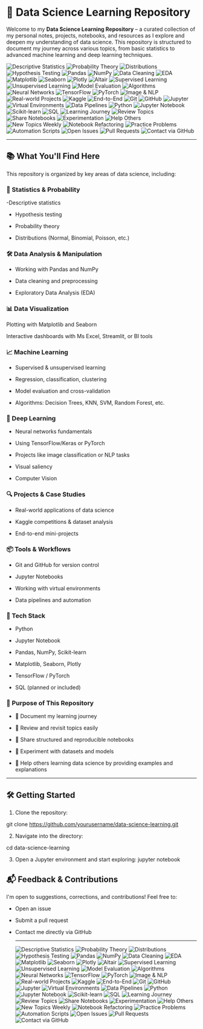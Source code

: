 # 🧠 Data Science Learning Repository
Welcome to my **Data Science Learning Repository** – a curated collection of my personal notes, projects, notebooks, and resources as I explore and deepen my understanding 
of data science. This repository is structured to document my journey across various topics, from basic statistics to advanced machine learning and deep learning techniques.

  ![Descriptive Statistics](https://img.shields.io/badge/Descriptive%20Statistics-blue)
![Probability Theory](https://img.shields.io/badge/Probability%20Theory-blueviolet)
![Distributions](https://img.shields.io/badge/Distributions-orange)
![Hypothesis Testing](https://img.shields.io/badge/Hypothesis%20Testing-green)
![Pandas](https://img.shields.io/badge/Pandas-150458?logo=pandas&logoColor=white)
![NumPy](https://img.shields.io/badge/NumPy-013243?logo=numpy&logoColor=white)
![Data Cleaning](https://img.shields.io/badge/Data%20Cleaning-lightgrey)
![EDA](https://img.shields.io/badge/EDA-9cf)
![Matplotlib](https://img.shields.io/badge/Matplotlib-3776AB?logo=python&logoColor=white)
![Seaborn](https://img.shields.io/badge/Seaborn-0769AD)
![Plotly](https://img.shields.io/badge/Plotly-3f4f75?logo=plotly&logoColor=white)
![Altair](https://img.shields.io/badge/Altair-cc0033)
![Supervised Learning](https://img.shields.io/badge/Supervised%20Learning-blue)
![Unsupervised Learning](https://img.shields.io/badge/Unsupervised%20Learning-teal)
![Model Evaluation](https://img.shields.io/badge/Model%20Evaluation-darkgreen)
![Algorithms](https://img.shields.io/badge/Algorithms-lightblue)
![Neural Networks](https://img.shields.io/badge/Neural%20Networks-orange)
![TensorFlow](https://img.shields.io/badge/TensorFlow-FF6F00?logo=tensorflow&logoColor=white)
![PyTorch](https://img.shields.io/badge/PyTorch-EE4C2C?logo=pytorch&logoColor=white)
![Image & NLP](https://img.shields.io/badge/Image%20%26%20NLP%20Tasks-purple)
![Real-world Projects](https://img.shields.io/badge/Real--world%20Projects-blueviolet)
![Kaggle](https://img.shields.io/badge/Kaggle-20BEFF?logo=kaggle&logoColor=white)
![End-to-End](https://img.shields.io/badge/End--to--End%20Projects-darkorange)
![Git](https://img.shields.io/badge/Git-F05032?logo=git&logoColor=white)
![GitHub](https://img.shields.io/badge/GitHub-181717?logo=github&logoColor=white)
![Jupyter](https://img.shields.io/badge/Jupyter-F37626?logo=jupyter&logoColor=white)
![Virtual Environments](https://img.shields.io/badge/Virtual%20Environments-lightgrey)
![Data Pipelines](https://img.shields.io/badge/Data%20Pipelines-264653)
![Python](https://img.shields.io/badge/Python-3776AB?logo=python&logoColor=white)
![Jupyter Notebook](https://img.shields.io/badge/Jupyter%20Notebook-orange?logo=jupyter&logoColor=white)
![Scikit-learn](https://img.shields.io/badge/Scikit--learn-F7931E?logo=scikit-learn&logoColor=white)
![SQL](https://img.shields.io/badge/SQL-4479A1?logo=postgresql&logoColor=white)
![Learning Journey](https://img.shields.io/badge/Learning%20Journey-yellowgreen)
![Review Topics](https://img.shields.io/badge/Review%20Topics-blue)
![Share Notebooks](https://img.shields.io/badge/Share%20Notebooks-ff69b4)
![Experimentation](https://img.shields.io/badge/Experimentation-00BFFF)
![Help Others](https://img.shields.io/badge/Help%20Others-8a2be2)
![New Topics Weekly](https://img.shields.io/badge/New%20Topics%20Weekly-brightgreen)
![Notebook Refactoring](https://img.shields.io/badge/Refactor%20Notebooks-lightblue)
![Practice Problems](https://img.shields.io/badge/Practice%20Problems-f28500)
![Automation Scripts](https://img.shields.io/badge/Automation%20Scripts-006400)
![Open Issues](https://img.shields.io/badge/Open%20an%20Issue-critical)
![Pull Requests](https://img.shields.io/badge/Pull%20Request-wheat)
![Contact via GitHub](https://img.shields.io/badge/Contact%20Me-181717?logo=github)

---

## 📚 What You'll Find Here
This repository is organized by key areas of data science, including:
### 🧮 Statistics & Probability
-Descriptive statistics

- Hypothesis testing

- Probability theory

- Distributions (Normal, Binomial, Poisson, etc.)

### 🛠 Data Analysis & Manipulation
- Working with Pandas and NumPy

- Data cleaning and preprocessing

- Exploratory Data Analysis (EDA)

### 📊 Data Visualization
Plotting with Matplotlib and Seaborn

Interactive dashboards with Ms Excel, Streamlit, or BI tools

### 📈 Machine Learning
- Supervised & unsupervised learning

- Regression, classification, clustering

- Model evaluation and cross-validation

- Algorithms: Decision Trees, KNN, SVM, Random Forest, etc.

### 🤖 Deep Learning
- Neural networks fundamentals

- Using TensorFlow/Keras or PyTorch

- Projects like image classification or NLP tasks

- Visual saliency

- Computer Vision

### 🔍 Projects & Case Studies
- Real-world applications of data science

- Kaggle competitions & dataset analysis

- End-to-end mini-projects

### 📦 Tools & Workflows
- Git and GitHub for version control

- Jupyter Notebooks

- Working with virtual environments

- Data pipelines and automation

### 🧰 Tech Stack
- Python

- Jupyter Notebook

- Pandas, NumPy, Scikit-learn

- Matplotlib, Seaborn, Plotly

- TensorFlow / PyTorch

- SQL (planned or included)

### 🎯 Purpose of This Repository
- 📖 Document my learning journey

- 🔁 Review and revisit topics easily

- 📂 Share structured and reproducible notebooks

- 🧪 Experiment with datasets and models

- 👥 Help others learning data science by providing examples and explanations

---
## 🛠 Getting Started
1. Clone the repository:

git clone https://github.com/yourusername/data-science-learning.git

2. Navigate into the directory:

cd data-science-learning

3. Open a Jupyter environment and start exploring:
jupyter notebook

## 📬 Feedback & Contributions
I'm open to suggestions, corrections, and contributions! Feel free to:

- Open an issue

- Submit a pull request

- Contact me directly via GitHub

  ---
  ![Descriptive Statistics](https://img.shields.io/badge/Descriptive%20Statistics-blue)
![Probability Theory](https://img.shields.io/badge/Probability%20Theory-blueviolet)
![Distributions](https://img.shields.io/badge/Distributions-orange)
![Hypothesis Testing](https://img.shields.io/badge/Hypothesis%20Testing-green)
![Pandas](https://img.shields.io/badge/Pandas-150458?logo=pandas&logoColor=white)
![NumPy](https://img.shields.io/badge/NumPy-013243?logo=numpy&logoColor=white)
![Data Cleaning](https://img.shields.io/badge/Data%20Cleaning-lightgrey)
![EDA](https://img.shields.io/badge/EDA-9cf)
![Matplotlib](https://img.shields.io/badge/Matplotlib-3776AB?logo=python&logoColor=white)
![Seaborn](https://img.shields.io/badge/Seaborn-0769AD)
![Plotly](https://img.shields.io/badge/Plotly-3f4f75?logo=plotly&logoColor=white)
![Altair](https://img.shields.io/badge/Altair-cc0033)
![Supervised Learning](https://img.shields.io/badge/Supervised%20Learning-blue)
![Unsupervised Learning](https://img.shields.io/badge/Unsupervised%20Learning-teal)
![Model Evaluation](https://img.shields.io/badge/Model%20Evaluation-darkgreen)
![Algorithms](https://img.shields.io/badge/Algorithms-lightblue)
![Neural Networks](https://img.shields.io/badge/Neural%20Networks-orange)
![TensorFlow](https://img.shields.io/badge/TensorFlow-FF6F00?logo=tensorflow&logoColor=white)
![PyTorch](https://img.shields.io/badge/PyTorch-EE4C2C?logo=pytorch&logoColor=white)
![Image & NLP](https://img.shields.io/badge/Image%20%26%20NLP%20Tasks-purple)
![Real-world Projects](https://img.shields.io/badge/Real--world%20Projects-blueviolet)
![Kaggle](https://img.shields.io/badge/Kaggle-20BEFF?logo=kaggle&logoColor=white)
![End-to-End](https://img.shields.io/badge/End--to--End%20Projects-darkorange)
![Git](https://img.shields.io/badge/Git-F05032?logo=git&logoColor=white)
![GitHub](https://img.shields.io/badge/GitHub-181717?logo=github&logoColor=white)
![Jupyter](https://img.shields.io/badge/Jupyter-F37626?logo=jupyter&logoColor=white)
![Virtual Environments](https://img.shields.io/badge/Virtual%20Environments-lightgrey)
![Data Pipelines](https://img.shields.io/badge/Data%20Pipelines-264653)
![Python](https://img.shields.io/badge/Python-3776AB?logo=python&logoColor=white)
![Jupyter Notebook](https://img.shields.io/badge/Jupyter%20Notebook-orange?logo=jupyter&logoColor=white)
![Scikit-learn](https://img.shields.io/badge/Scikit--learn-F7931E?logo=scikit-learn&logoColor=white)
![SQL](https://img.shields.io/badge/SQL-4479A1?logo=postgresql&logoColor=white)
![Learning Journey](https://img.shields.io/badge/Learning%20Journey-yellowgreen)
![Review Topics](https://img.shields.io/badge/Review%20Topics-blue)
![Share Notebooks](https://img.shields.io/badge/Share%20Notebooks-ff69b4)
![Experimentation](https://img.shields.io/badge/Experimentation-00BFFF)
![Help Others](https://img.shields.io/badge/Help%20Others-8a2be2)
![New Topics Weekly](https://img.shields.io/badge/New%20Topics%20Weekly-brightgreen)
![Notebook Refactoring](https://img.shields.io/badge/Refactor%20Notebooks-lightblue)
![Practice Problems](https://img.shields.io/badge/Practice%20Problems-f28500)
![Automation Scripts](https://img.shields.io/badge/Automation%20Scripts-006400)
![Open Issues](https://img.shields.io/badge/Open%20an%20Issue-critical)
![Pull Requests](https://img.shields.io/badge/Pull%20Request-wheat)
![Contact via GitHub](https://img.shields.io/badge/Contact%20Me-181717?logo=github)
